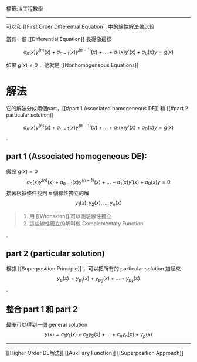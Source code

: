 標籤: #工程數學 

---

可以和 [[First Order Differential Equation]] 中的線性解法做比較

當有一個 [[Differential Equation]] 長得像這樣

$$a_n(x)y^{(n)}(x) + a_{n-1}(x)y^{(n-1)}(x) + ... + a_1(x)y'(x) + a_0(x)y = g(x)$$

如果 $g(x) \neq 0$ ，他就是 [[Nonhomogeneous Equations]]

# 解法

它的解法分成兩個part，[[#part 1 Associated homogeneous DE]] 和 [[#part 2 particular solution]]

$$a_n(x)y^{(n)}(x) + a_{n-1}(x)y^{(n-1)}(x) + ... + a_1(x)y'(x) + a_0(x)y = g(x)$$
.
## part 1 (Associated homogeneous DE):
假設 $g(x) = 0$
$$a_n(x)y^{(n)}(x) + a_{n-1}(x)y^{(n-1)}(x) + ... + a_1(x)y'(x) + a_0(x)y = 0$$
接著根據條件找到 $n$ 個線性獨立的解
$$y_1(x), y_2(x),...,y_n(x)$$
> 1. 用 [[Wronskian]] 可以測驗線性獨立
> 2. 這些線性獨立的解叫做 Complementary Function

.
## part 2 (particular solution)
根據 [[Superposition Principle]] ，可以把所有的 particular solution 加起來
$$y_p(x) = y_{p_1}(x) + y_{p_2}(x) + ... + y_{p_k}(x)$$
.
## 整合 part 1 和 part 2

最後可以得到一個 general solution
$$y(x) = c_1y_1(x) + c_2y_2(x) + ... + c_ny_n(x) + y_p(x)$$

---

[[Higher Order DE解法]]
[[Auxiliary Function]]
[[Superposition Approach]]
